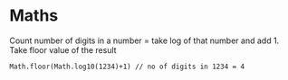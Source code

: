 # Maths

Count number of digits in a number = take log of that number and add 1. Take floor value of the result

```text
Math.floor(Math.log10(1234)+1) // no of digits in 1234 = 4 
```

